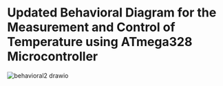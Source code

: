 # Updated Behavioral Diagram for the Measurement and Control of Temperature using ATmega328 Microcontroller

![behavioral2 drawio](https://user-images.githubusercontent.com/101514904/164957153-18951b0b-30cd-4904-91ff-8a39f0a78ef5.png)

